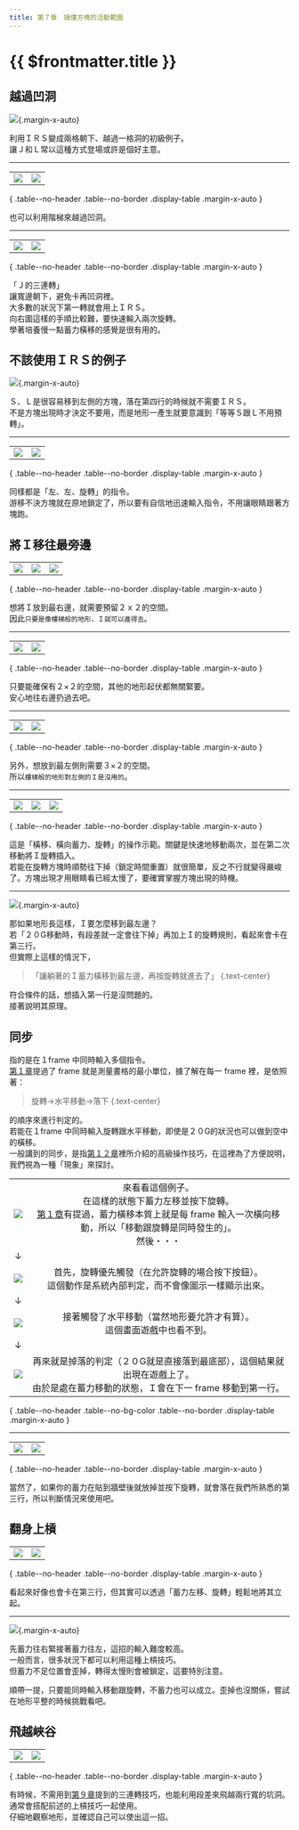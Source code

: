 ```yaml
---
title: 第７章　搞懂方塊的活動範圍
---
```


# {{ $frontmatter.title }}

## 越過凹洞

![](/img/7/12.gif){.margin-x-auto}  

利用ＩＲＳ變成兩格朝下、越過一格洞的初級例子。  
讓Ｊ和Ｌ常以這種方式登場或許是個好主意。  

------

|      |      |
| :--: | :--: |
| ![](/img/7/14.gif) | ![](/img/7/15.gif) |

{ .table--no-header .table--no-border .display-table .margin-x-auto }

也可以利用階梯來越過凹洞。  

------

|      |      |
| :--: | :--: |
| ![](/img/7/16.gif) | ![](/img/7/17.gif) |

{ .table--no-header .table--no-border .display-table .margin-x-auto }

「Ｊ的三連轉」  
讓寬邊朝下，避免卡再凹洞裡。  
大多數的狀況下第一轉就會用上ＩＲＳ。  
向右圖這樣的手順比較難，要快速輸入兩次旋轉。  
學著培養慢一點蓄力橫移的感覺是很有用的。  


## 不該使用ＩＲＳ的例子

![](/img/7/18.gif){.margin-x-auto}  

Ｓ、Ｌ是很容易移到左側的方塊，落在第四行的時候就不需要ＩＲＳ。  
不是方塊出現時才決定不要用，而是地形一產生就要意識到「等等Ｓ跟Ｌ不用預轉」。  

------

|      |      |
| :--: | :--: |
| ![](/img/7/19.gif) | ![](/img/7/20.gif) |

{ .table--no-header .table--no-border .display-table .margin-x-auto }

同樣都是「左、左、旋轉」的指令。  
游移不決方塊就在原地鎖定了，所以要有自信地迅速輸入指令，不用讓眼睛跟著方塊跑。  


## 將Ｉ移往最旁邊

|      |      |      |
| :--: | :--: | :--: |
| ![](/img/7/red.gif) | ![](/img/7/red2.gif) | ![](/img/7/red3.gif) | 

{ .table--no-header .table--no-border .display-table .margin-x-auto }

想將Ｉ放到最右邊，就需要預留２ｘ２的空間。  
因此`只要是像樓梯般的地形，Ｉ就可以進得去`。  

------

|      |      |
| :--: | :--: |
| ![](/img/7/21.gif) | ![](/img/7/22.gif) |

{ .table--no-header .table--no-border .display-table .margin-x-auto }

只要能確保有２×２的空間，其他的地形起伏都無關緊要。  
安心地往右邊扔過去吧。  

------

|      |      |
| :--: | :--: |
| ![](/img/7/red4.gif) | ![](/img/7/red5.gif) |

{ .table--no-header .table--no-border .display-table .margin-x-auto }

另外，想放到最左側則需要３×２的空間。  
所以`樓梯般的地形對左側的Ｉ是沒用的`。  

------

|      |      |      |
| :--: | :--: | :--: |
| ![](/img/7/25.gif) | ![](/img/7/26.gif) | ![](/img/7/24.gif) | 

{ .table--no-header .table--no-border .display-table .margin-x-auto }

這是「橫移、橫向蓄力、旋轉」的操作示範。關鍵是快速地移動兩次，並在第二次移動將Ｉ旋轉插入。  
若能在旋轉方塊時順勢往下掉（鎖定時間重置）就很簡單，反之不行就變得嚴峻了。方塊出現才用眼睛看已經太慢了，要確實掌握方塊出現的時機。  

------

![](/img/7/01.png){.margin-x-auto}  

那如果地形長這樣，Ｉ要怎麼移到最左邊？  
若「２０G移動時，有段差就一定會往下掉」再加上Ｉ的旋轉規則，看起來會卡在第三行。  
但實際上這樣的情況下，  

> 「讓躺著的Ｉ蓄力橫移到最左邊，再按旋轉就進去了」  {.text-center}

符合條件的話，想插入第一行是沒問題的。  
接著說明其原理。  



## 同步

指的是在１frame 中同時輸入多個指令。  
[第１章](./1.md)提過了 frame 就是測量畫格的最小單位，據了解在每一 frame 裡，是依照著：  

> 旋轉→水平移動→落下  {.text-center}

的順序來進行判定的。  
若能在１frame 中同時輸入旋轉跟水平移動，即使是２０G的狀況也可以做到空中的橫移。  
一般講到的同步，是指[第１２章](./12.md)裡所介紹的高級操作技巧，在這裡為了方便說明，我們視為一種「現象」來探討。  


| |  |
| :--: | :--: |
| ![](/img/7/02.png) | 來看看這個例子。<br>在這樣的狀態下蓄力左移並按下旋轉。<br>[第１章](./1.md)有提過，蓄力橫移本質上就是每 frame 輸入一次橫向移動，所以「移動跟旋轉是同時發生的」。<br>然後・・・ |
| ↓ |  |
| ![](/img/7/03.png) | 首先，旋轉優先觸發（在允許旋轉的場合按下按鈕）。<br>這個動作是系統內部判定，而不會像圖示一樣顯示出來。 |
| ↓ |  |
| ![](/img/7/04.png) | 接著觸發了水平移動（當然地形要允許才有算）。<br>這個畫面遊戲中也看不到。 |
| ↓ |  |
| ![](/img/7/05.png) | 再來就是掉落的判定（２０G就是直接落到最底部），這個結果就出現在遊戲上了。<br>由於是處在蓄力移動的狀態，Ｉ會在下一 frame 移動到第一行。 |

{ .table--no-header .table--no-bg-color .table--no-border .display-table .margin-x-auto }

------

| | |
| :--: | :--: |
| ![](/img/7/06.gif) | ![](/img/7/07.gif) | 

{ .table--no-header .table--no-border .display-table .margin-x-auto }

當然了，如果你的蓄力在貼到牆壁後就放掉並按下旋轉，就會落在我們所熟悉的第三行，所以判斷情況來使用吧。


## 翻身上槓

|      |      |
| :--: | :--: |
| ![](/img/7/purple.gif) | ![](/img/7/08.gif) |

{ .table--no-header .table--no-border .display-table .margin-x-auto }

看起來好像也會卡在第三行，但其實可以透過「蓄力左移、旋轉」輕鬆地將其立起。  

------

![](/img/7/09.gif){.margin-x-auto}  

先蓄力往右緊接著蓄力往左，這招的輸入難度較高。  
一般而言，很多狀況下都可以利用這種上槓技巧。  
但蓄力不足位置會歪掉，轉得太慢則會被鎖定，這要特別注意。  

順帶一提，只要能同時輸入移動跟旋轉，不蓄力也可以成立。歪掉也沒關係，嘗試在地形平整的時候挑戰看吧。  


## 飛越峽谷

|      |      |
| :--: | :--: |
| ![](/img/7/10.gif) | ![](/img/7/11.gif) |

{ .table--no-header .table--no-border .display-table .margin-x-auto }

有時候，不需用到[第９章](./9.md)提到的三連轉技巧，也能利用段差來飛越兩行寬的坑洞。  
通常會搭配前述的上槓技巧一起使用。  
仔細地觀察地形，並確認自己可以使出這一招。
